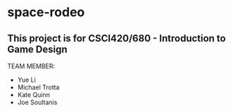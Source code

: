 space-rodeo
===========

This project is for CSCI420/680 - Introduction to Game Design
---
TEAM MEMBER:
* Yue Li 
* Michael Trotta
* Kate Quinn 
* Joe Soultanis

